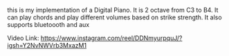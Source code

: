 this is my implementation of a Digital Piano. It is 2 octave from C3 to B4. It can play chords and play different volumes based on strike strength. It also supports bluetoooth and aux

Video Link: https://www.instagram.com/reel/DDNmyurpquJ/?igsh=Y2NvNWVrb3MxazM1
